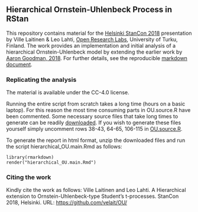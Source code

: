 ## Hierarchical Ornstein-Uhlenbeck Process in RStan

This repository contains material for the [Helsinki StanCon 2018](http://mc-stan.org/events/stancon2018Helsinki/) presentation by Ville Laitinen & Leo Lahti, [Open Research Labs](http://openresearchlabs.github.io), University of Turku, Finland. The work provides an implementation and initial analysis of a hierarchical Ornstein-Uhlenbeck model by extending the earlier work by [Aaron Goodman, 2018](https://github.com/stan-dev/stancon_talks/tree/master/2018/Contributed-Talks/05_goodman). For further details, see the reproducible [markdown document](https://github.com/velait/OU/blob/master/hierarchical_OU.main.md).


### Replicating the analysis

The material is available under the CC-4.0 license.

Running the entire script from scratch takes a long time (hours on a basic laptop). For this reason the most time consuming parts in OU.source.R have been
commented. Some necessary source files that take long times to generate can be readily [downloaded](https://drive.google.com/drive/folders/15kd6Y2CgoXEH6y0mqEU4YRLR4i_fTTrk?usp=sharing). If you wish to generate these files yourself
simply uncomment rows 38-43, 64-65, 106-115 in [OU.source.R](OU.source.R).

To generate the report in html format, unzip the downloaded files and run the script hierarchical_OU.main.Rmd as follows:

```
library(rmarkdown)
render("hierarchical_OU.main.Rmd")
```


### Citing the work

Kindly cite the work as follows: Ville Laitinen and Leo Lahti. A
Hierarchical extension to Ornstein-Uhlenbeck-type Student’s
t-processes. StanCon 2018, Helsinki. URL:
https://github.com/velait/OU/